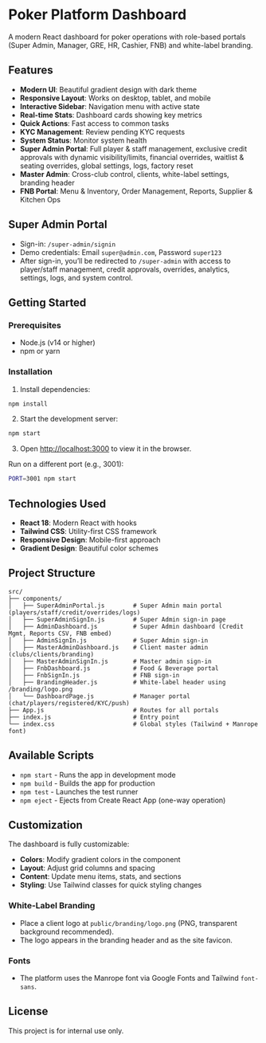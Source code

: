 # Poker Platform Dashboard

A modern React dashboard for poker operations with role-based portals (Super Admin, Manager, GRE, HR, Cashier, FNB) and white-label branding.

## Features

- **Modern UI**: Beautiful gradient design with dark theme
- **Responsive Layout**: Works on desktop, tablet, and mobile
- **Interactive Sidebar**: Navigation menu with active state
- **Real-time Stats**: Dashboard cards showing key metrics
- **Quick Actions**: Fast access to common tasks
- **KYC Management**: Review pending KYC requests
- **System Status**: Monitor system health
- **Super Admin Portal**: Full player & staff management, exclusive credit approvals with dynamic visibility/limits, financial overrides, waitlist & seating overrides, global settings, logs, factory reset
- **Master Admin**: Cross-club control, clients, white-label settings, branding header
- **FNB Portal**: Menu & Inventory, Order Management, Reports, Supplier & Kitchen Ops

## Super Admin Portal

- Sign-in: `/super-admin/signin`
- Demo credentials: Email `super@admin.com`, Password `super123`
- After sign-in, you’ll be redirected to `/super-admin` with access to player/staff management, credit approvals, overrides, analytics, settings, logs, and system control.

## Getting Started

### Prerequisites

- Node.js (v14 or higher)
- npm or yarn

### Installation

1. Install dependencies:
```bash
npm install
```

2. Start the development server:
```bash
npm start
```

3. Open [http://localhost:3000](http://localhost:3000) to view it in the browser.

Run on a different port (e.g., 3001):
```bash
PORT=3001 npm start
```

## Technologies Used

- **React 18**: Modern React with hooks
- **Tailwind CSS**: Utility-first CSS framework
- **Responsive Design**: Mobile-first approach
- **Gradient Design**: Beautiful color schemes

## Project Structure

```
src/
├── components/
│   ├── SuperAdminPortal.js        # Super Admin main portal (players/staff/credit/overrides/logs)
│   ├── SuperAdminSignIn.js        # Super Admin sign-in page
│   ├── AdminDashboard.js          # Super Admin dashboard (Credit Mgmt, Reports CSV, FNB embed)
│   ├── AdminSignIn.js             # Super Admin sign-in
│   ├── MasterAdminDashboard.js    # Client master admin (clubs/clients/branding)
│   ├── MasterAdminSignIn.js       # Master admin sign-in
│   ├── FnbDashboard.js            # Food & Beverage portal
│   ├── FnbSignIn.js               # FNB sign-in
│   ├── BrandingHeader.js          # White-label header using /branding/logo.png
│   └── DashboardPage.js           # Manager portal (chat/players/registered/KYC/push)
├── App.js                         # Routes for all portals
├── index.js                       # Entry point
└── index.css                      # Global styles (Tailwind + Manrope font)
```

## Available Scripts

- `npm start` - Runs the app in development mode
- `npm build` - Builds the app for production
- `npm test` - Launches the test runner
- `npm eject` - Ejects from Create React App (one-way operation)

## Customization

The dashboard is fully customizable:

- **Colors**: Modify gradient colors in the component
- **Layout**: Adjust grid columns and spacing
- **Content**: Update menu items, stats, and sections
- **Styling**: Use Tailwind classes for quick styling changes

### White-Label Branding
- Place a client logo at `public/branding/logo.png` (PNG, transparent background recommended).
- The logo appears in the branding header and as the site favicon.

### Fonts
- The platform uses the Manrope font via Google Fonts and Tailwind `font-sans`.

## License

This project is for internal use only.

